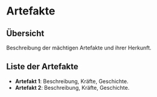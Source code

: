 # Artefakte

## Übersicht
Beschreibung der mächtigen Artefakte und ihrer Herkunft.

## Liste der Artefakte
- **Artefakt 1**: Beschreibung, Kräfte, Geschichte.
- **Artefakt 2**: Beschreibung, Kräfte, Geschichte.
